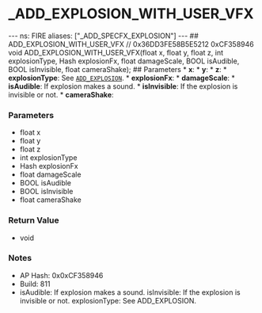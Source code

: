 # _ADD_EXPLOSION_WITH_USER_VFX

--- ns: FIRE aliases: ["_ADD_SPECFX_EXPLOSION"] --- ## ADD_EXPLOSION_WITH_USER_VFX  // 0x36DD3FE58B5E5212 0xCF358946 void ADD_EXPLOSION_WITH_USER_VFX(float x, float y, float z, int explosionType, Hash explosionFx, float damageScale, BOOL isAudible, BOOL isInvisible, float cameraShake);  ## Parameters * **x**: * **y**: * **z**: * **explosionType**: See [`ADD_EXPLOSION`](#_0xE3AD2BDBAEE269AC). * **explosionFx**: * **damageScale**: * **isAudible**: If explosion makes a sound. * **isInvisible**: If the explosion is invisible or not. * **cameraShake**:

### Parameters
* float x
* float y
* float z
* int explosionType
* Hash explosionFx
* float damageScale
* BOOL isAudible
* BOOL isInvisible
* float cameraShake

### Return Value
* void

### Notes
* AP Hash: 0x0xCF358946
* Build: 811
* isAudible: If explosion makes a sound.
isInvisible: If the explosion is invisible or not.
explosionType: See ADD_EXPLOSION.

